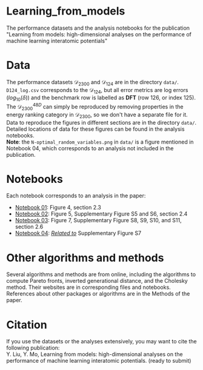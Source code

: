 # Learning_from_models
The performance datasets and the analysis notebooks for the publication "Learning from models: high-dimensional analyses on the performance of machine learning interatomic potentials"  
  
# Data
The performance datasets  $\mathcal{D}_{\mathrm{2300}}$  and $\mathcal{D}_{\mathrm{124}}$ are in the directory `data/`. `D124_log.csv` corresponds to the $\mathcal{D}_{\mathrm{124}}$, but all error metrics are log errors ($log_{\mathrm{10}}(\delta)$) and the benchmark row is labelled as **DFT** (row 126, or index 125). The $\mathcal{D}_{\mathrm{2300}}^{\mathrm{48}D}$ can simply be reproduced by removing properties in the energy ranking category in $\mathcal{D}_{\mathrm{2300}}$, so we don't have a separate file for it. Data to reproduce the figures in different sections are in the directory `data/`. Detailed locations of data for these figures can be found in the analysis notebooks.  
**Note**: the `N-optimal_random_variables.png` in `data/` is a figure mentioned in Notebook 04, which corresponds to an analysis not included in the publication.  
  
# Notebooks
Each notebook corresponds to an analysis in the paper:  
  
 - <u>Notebook 01</u>: Figure 4, section 2.3  
 - <u>Notebook 02</u>: Figure 5, Supplementary Figure S5 and S6, section 2.4  
 - <u>Notebook 03</u>: Figure 7, Supplementary Figure S8, S9, S10, and S11, section 2.6  
 - <u>Notebook 04</u>: <u>*Related to*</u> Supplementary Figure S7  
  
# Other algorithms and methods
Several algorithms and methods are from online, including the algorithms to compute Pareto fronts, inverted generational distance, and the Cholesky method. Their websites are in corresponding files and notebooks. References about other packages or algorithms are in the Methods of the paper.  
  
# Citation
If you use the datasets or the analyses extensively, you may want to cite the following publication:  
Y. Liu, Y. Mo, Learning from models: high-dimensional analyses on the performance of machine learning interatomic potentials. (ready to submit)  
